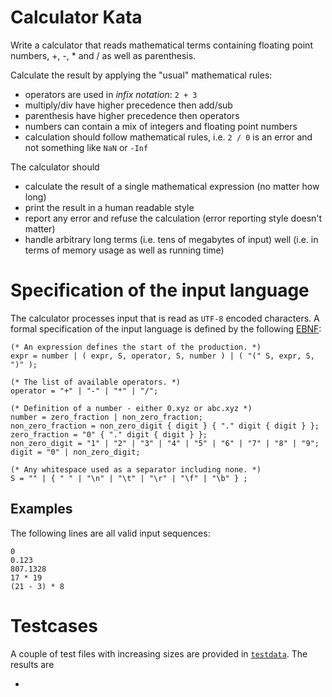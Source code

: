 # Calculator Kata

Write a calculator that reads mathematical terms containing
floating point numbers, +, -, * and / as well as parenthesis. 

Calculate the result by applying the "usual" mathematical rules:

* operators are used in _infix notation_: `2 + 3`
* multiply/div have higher precedence then add/sub
* parenthesis have higher precedence then operators
* numbers can contain a mix of integers and floating point numbers
* calculation should follow mathematical rules, i.e. `2 / 0` is an error and not
  something like `NaN` or `-Inf`

The calculator should

* calculate the result of a single mathematical expression (no matter how long)
* print the result in a human readable style
* report any error and refuse the calculation (error reporting style doesn't matter)
* handle arbitrary long terms (i.e. tens of megabytes of input) well (i.e. in 
  terms of memory usage as well as running time)

# Specification of the input language

The calculator processes input that is read as `UTF-8` encoded characters. A 
formal specification of the input language is defined by the following [EBNF]:

```ebnf
(* An expression defines the start of the production. *)
expr = number | ( expr, S, operator, S, number ) | ( "(" S, expr, S, ")" );

(* The list of available operators. *)
operator = "+" | "-" | "*" | "/";

(* Definition of a number - either 0.xyz or abc.xyz *)
number = zero_fraction | non_zero_fraction;
non_zero_fraction = non_zero_digit { digit } { "." digit { digit } };
zero_fraction = "0" { "." digit { digit } };
non_zero_digit = "1" | "2" | "3" | "4" | "5" | "6" | "7" | "8" | "9";
digit = "0" | non_zero_digit;

(* Any whitespace used as a separator including none. *)
S = "" | { " " | "\n" | "\t" | "\r" | "\f" | "\b" } ;
```

[EBNF]: https://en.wikipedia.org/wiki/Extended_Backus–Naur_form

## Examples

The following lines are all valid input sequences:

```
0
0.123
807.1328
17 * 19
(21 - 3) * 8
```

# Testcases

A couple of test files with increasing sizes are provided in [`testdata`](./testdata). The results are

* 
